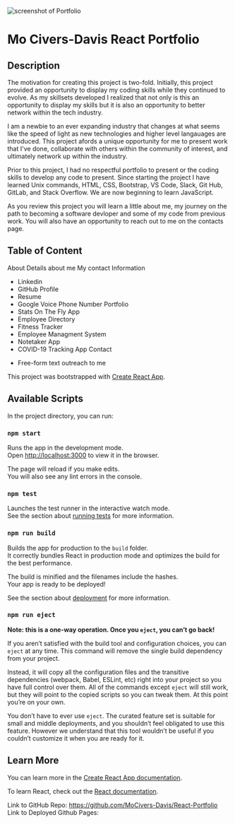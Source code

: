 ![screenshot of Portfolio](pages/portfolio.png)

# Mo Civers-Davis React Portfolio

## Description
The motivation for creating this project is two-fold.  Initially, this project provided an opportunity to display my coding skills while they continued to evolve.  As my skillsets developed I realized that not only is this an opportunity to display my skills but it is also an opportunity to better network within the tech industry.  

I am a newbie to an ever expanding industry that changes at what seems like the speed of light as new technologies and higher level langauages are introduced.  This project afords a unique  opportunity for me to present work that I've done, collaborate with others within the community of interest, and ultimately network up within the industry.  

Prior to this project, I had no respectful portfolio to present or the coding skills to develop any code to present.  Since starting the project I have learned Unix commands, HTML, CSS, Bootstrap, VS Code, Slack, Git Hub, GitLab, and Stack Overflow. We are now beginning to learn JavaScript.

As you review this project you will learn a little about me, my journey on the path to becoming a software devloper and some of my code from previous work.  You will also have an opportunity to reach out to me on the contacts page. 

## Table of Content
About
Details about me
My contact Information
  * Linkedin
  * GitHub Profile
  * Resume
  * Google Voice Phone Number
Portfolio
  * Stats On The Fly App 
  * Employee Directory
  * Fitness Tracker
  * Employee Managment System
  * Notetaker App
  * COVID-19 Tracking App
Contact
  - Free-form text outreach to me


This project was bootstrapped with [Create React App](https://github.com/facebook/create-react-app).

## Available Scripts

In the project directory, you can run:

### `npm start`

Runs the app in the development mode.<br />
Open [http://localhost:3000](http://localhost:3000) to view it in the browser.

The page will reload if you make edits.<br />
You will also see any lint errors in the console.

### `npm test`

Launches the test runner in the interactive watch mode.<br />
See the section about [running tests](https://facebook.github.io/create-react-app/docs/running-tests) for more information.

### `npm run build`

Builds the app for production to the `build` folder.<br />
It correctly bundles React in production mode and optimizes the build for the best performance.

The build is minified and the filenames include the hashes.<br />
Your app is ready to be deployed!

See the section about [deployment](https://facebook.github.io/create-react-app/docs/deployment) for more information.

### `npm run eject`

**Note: this is a one-way operation. Once you `eject`, you can’t go back!**

If you aren’t satisfied with the build tool and configuration choices, you can `eject` at any time. This command will remove the single build dependency from your project.

Instead, it will copy all the configuration files and the transitive dependencies (webpack, Babel, ESLint, etc) right into your project so you have full control over them. All of the commands except `eject` will still work, but they will point to the copied scripts so you can tweak them. At this point you’re on your own.

You don’t have to ever use `eject`. The curated feature set is suitable for small and middle deployments, and you shouldn’t feel obligated to use this feature. However we understand that this tool wouldn’t be useful if you couldn’t customize it when you are ready for it.

## Learn More

You can learn more in the [Create React App documentation](https://facebook.github.io/create-react-app/docs/getting-started).

To learn React, check out the [React documentation](https://reactjs.org/).

Link to GitHub Repo: https://github.com/MoCivers-Davis/React-Portfolio
Link to Deployed Github Pages: 

